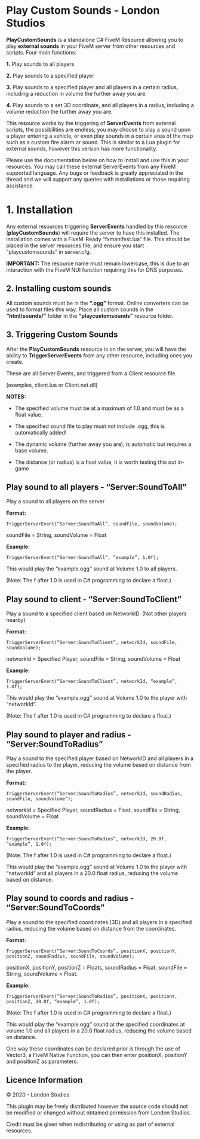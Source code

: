 # Play Custom Sounds - London Studios

**PlayCustomSounds** is a standalone C# FiveM Resource allowing you to play **external sounds** in your FiveM server from other resources and scripts. Four main functions:

**1.**  Play sounds to all players
    
**2.**  Play sounds to a specified player
    
**3.**  Play sounds to a specified player and all players in a certain radius, including a reduction in volume the further away you are.
    
**4.**  Play sounds to a set 3D coordinate, and all players in a radius, including a volume reduction the further away you are.

This resource works by the triggering of **ServerEvents** from external scripts, the possibilities are endless, you may choose to play a sound upon a player entering a vehicle, or even play sounds in a certain area of the map such as a custom fire alarm or sound. This is similar to a Lua plugin for external sounds, however this version has more functionality.

  

Please use the documentation below on how to install and use this in your resources. You may call these external ServerEvents from any FiveM supported language. Any bugs or feedback is greatly appreciated in the thread and we will support any queries with installations or those requiring assistance.

  

# 1. Installation

    

Any external resources triggering **ServerEvents** handled by this resource (**playCustomSounds**) will require the server to have this installed. The installation comes with a FiveM-Ready “fxmanifest.lua” file. This should be placed in the server resources file, and ensure you start “playcustomsounds” in server.cfg.

**IMPORTANT:** The resource name must remain lowercase, this is due to an interaction with the FiveM NUI function requiring this for DNS purposes.

  
  

## 2. Installing custom sounds

    

All custom sounds must be in the **“.ogg”** format. Online converters can be used to format files this way. Place all custom sounds in the **“html/sounds/”** folder in the **"playcustomsounds"** resource folder.


## 3. Triggering Custom Sounds


After the **PlayCustomSounds** resource is on the server, you will have the ability to **TriggerServerEvents** from any other resource, including ones you create.

These are all Server Events, and triggered from a Client resource file.

(examples, client.lua or Client.net.dll)

  

**NOTES:**

- The specified volume must be at a maximum of 1.0 and must be as a float value.

- The specified sound file to play must not include .ogg, this is automatically added!

- The dynamic volume (further away you are), is automatic but requires a base volume.

- The distance (or radius) is a float value, it is worth testing this out in-game

  

## Play sound to all players - “Server:SoundToAll”

Play a sound to all players on the server

**Format:**

    TriggerServerEvent(“Server:SoundToAll”, soundFile, soundVolume);

soundFile = String, soundVolume = Float

  

**Example:**

    TriggerServerEvent(“Server:SoundToAll”, “example”, 1.0f);

This would play the “example.ogg” sound at Volume 1.0 to all players.

(Note: The f after 1.0 is used in C# programming to declare a float.)


## Play sound to client - “Server:SoundToClient”

Play a sound to a specified client based on NetworkID. (Not other players nearby)

**Format:**

    TriggerServerEvent(“Server:SoundToClient”, networkId, soundFile, soundVolume);

networkId = Specified Player, soundFile = String, soundVolume = Float

**Example:**

    TriggerServerEvent(“Server:SoundToClient”, networkId, “example”, 1.0f);

This would play the “example.ogg” sound at Volume 1.0 to the player with “networkId”.

(Note: The f after 1.0 is used in C# programming to declare a float.)
 

## Play sound to player and radius - “Server:SoundToRadius”

Play a sound to the specified player based on NetworkID and all players in a specified radius to the player, reducing the volume based on distance from the player.

**Format:**

    TriggerServerEvent(“Server:SoundToRadius”, networkId, soundRadius, soundFile, soundVolume”);

networkId = Specified Player, soundRadius = Float, soundFile = String, soundVolume = Float

**Example:**

    TriggerServerEvent(“Server:SoundToRadius”, networkId, 20.0f, “example”, 1.0f);

(Note: The f after 1.0 is used in C# programming to declare a float.)

This would play the “example.ogg” sound at Volume 1.0 to the player with “networkId” and all players in a 20.0 float radius, reducing the volume based on distance.

## Play sound to coords and radius - “Server:SoundToCoords”

Play a sound to the specified coordinates (3D) and all players in a specified radius, reducing the volume based on distance from the coordinates.

**Format:**

    TriggerServerEvent(“Server:SoundToCoords”, positionX, positionY, positionZ, soundRadius, soundFile, soundVolume);

positionX, positionY, positionZ = Floats, soundRadius = Float, soundFile = String, soundVolume = Float.

**Example:**

    TriggerServerEvent(“Server:SoundToRadius”, positionX, positionY, positionZ, 20.0f, “example”, 1.0f);

(Note: The f after 1.0 is used in C# programming to declare a float.)

This would play the “example.ogg” sound at the specified coordinates at volume 1.0 and all players in a 20.0 float radius, reducing the volume based on distance.

  

One way these coordinates can be declared prior is through the use of Vector3, a FiveM Native Function, you can then enter positionX, positionY and positionZ as parameters.

## Licence Information

  

© 2020 - London Studios

This plugin may be freely distributed however the source code should not be modified or changed without obtained permission from London Studios.

Credit must be given when redistributing or using as part of external resources.
